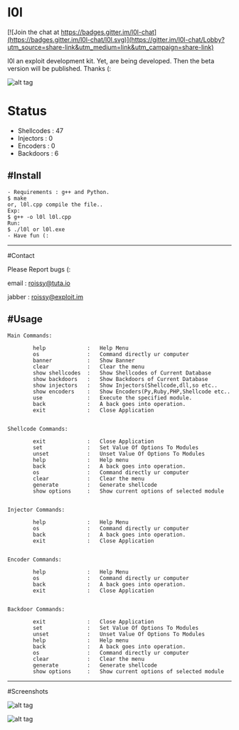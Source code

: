 # l0l

[![Join the chat at https://badges.gitter.im/l0l-chat](https://badges.gitter.im/l0l-chat/l0l.svg)](https://gitter.im/l0l-chat/Lobby?utm_source=share-link&utm_medium=link&utm_campaign=share-link)

l0l an exploit development kit. Yet, are being developed. Then the beta version will be published. Thanks (:

![alt tag](http://i.hizliresim.com/QQl1oV.gif)
 
# Status

- Shellcodes : 47
- Injectors  : 0
- Encoders   : 0
- Backdoors : 6
 
 
#Install
-----
	- Requirements : g++ and Python.
    $ make 
    or, l0l.cpp compile the file..
    Exp:
    $ g++ -o l0l l0l.cpp
    Run:
    $ ./l0l or l0l.exe
	- Have fun (:
    
-----

#Contact

Please Report bugs (:

email : roissy@tuta.io 

jabber : roissy@exploit.im


#Usage
-----

	Main Commands:  	      

            help             :   Help Menu
            os               :   Command directly ur computer
            banner           :   Show Banner
            clear            :   Clear the menu
            show shellcodes  :   Show Shellcodes of Current Database
            show backdoors   :   Show Backdoors of Current Database
            show injectors   :   Show Injectors(Shellcode,dll,so etc..
            show encoders    :   Show Encoders(Py,Ruby,PHP,Shellcode etc..
            use              :   Execute the specified module.
            back             :   A back goes into operation.
            exit             :   Close Application

	
	Shellcode Commands: 		
		
			exit             :   Close Application
			set              :   Set Value Of Options To Modules
			unset            :   Unset Value Of Options To Modules
			help             :   Help menu
			back             :   A back goes into operation.
			os               :   Command directly ur computer
			clear            :   Clear the menu
			generate         :   Generate shellcode
			show options     :   Show current options of selected module
	
	            
	Injector Commands:		
		
            help             :   Help Menu
            os               :   Command directly ur computer
            back             :   A back goes into operation.
			exit             :   Close Application
	            
	            
	Encoder Commands:   
		
	        help             :   Help Menu
	        os               :   Command directly ur computer
	        back             :   A back goes into operation.
	        exit             :   Close Application
	            
	            
	Backdoor Commands:          
		
			exit             :   Close Application
        	set              :   Set Value Of Options To Modules
		    unset            :   Unset Value Of Options To Modules
			help             :   Help menu
			back             :   A back goes into operation.
			os               :   Command directly ur computer
			clear            :   Clear the menu
			generate         :   Generate shellcode
			show options     :   Show current options of selected module
	            
    
-----

#Screenshots

![alt tag](http://i.hizliresim.com/RQQBGn.png)

![alt tag](http://i.hizliresim.com/RQQBGn.png)
